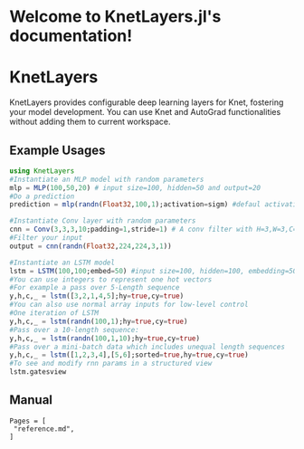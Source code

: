 Welcome to KnetLayers.jl's documentation!
===================================

# KnetLayers

KnetLayers provides configurable deep learning layers for Knet, fostering your model development. You can use Knet and AutoGrad functionalities without adding them to current workspace.

## Example Usages
```JULIA  
using KnetLayers
#Instantiate an MLP model with random parameters
mlp = MLP(100,50,20) # input size=100, hidden=50 and output=20
#Do a prediction
prediction = mlp(randn(Float32,100,1);activation=sigm) #defaul activation is relu

#Instantiate Conv layer with random parameters
cnn = Conv(3,3,3,10;padding=1,stride=1) # A conv filter with H=3,W=3,C=3,O=10
#Filter your input
output = cnn(randn(Float32,224,224,3,1))

#Instantiate an LSTM model
lstm = LSTM(100,100;embed=50) #input size=100, hidden=100, embedding=50
#You can use integers to represent one hot vectors
#For example a pass over 5-Length sequence
y,h,c,_ = lstm([3,2,1,4,5];hy=true,cy=true)
#You can also use normal array inputs for low-level control
#One iteration of LSTM
y,h,c,_ = lstm(randn(100,1);hy=true,cy=true)
#Pass over a 10-length sequence:
y,h,c,_ = lstm(randn(100,1,10);hy=true,cy=true)
#Pass over a mini-batch data which includes unequal length sequences
y,h,c,_ = lstm([1,2,3,4],[5,6];sorted=true,hy=true,cy=true)
#To see and modify rnn params in a structured view
lstm.gatesview

```

## Manual

```@contents
Pages = [
 "reference.md",
]
```
